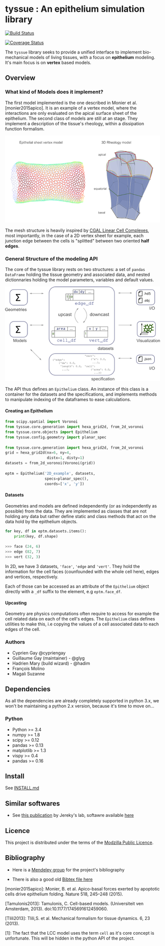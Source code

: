 # tyssue : An epithelium simulation library

[![Build Status](https://travis-ci.org/DamCB/tyssue.svg?branch=master)](https://travis-ci.org/DamCB/tyssue)

[![Coverage Status](https://coveralls.io/repos/CellModels/tyssue/badge.svg)](https://coveralls.io/r/CellModels/tyssue)

The `tyssue` library seeks to provide a unified interface to implement
bio-mechanical models of living tissues, with a focus on **epithelium** modeling.
It's main focus is on **vertex** based models.

## Overview

### What kind of Models does it implement?

The first model implemented is the one described in
Monier et al. [monier2015apico]. It is an example of a vertex model,
where the interactions are only evaluated on the apical surface sheet
of the epithelium. The second class of models are still at an
stage. They implement a description of the tissue's rheology, within a
dissipation function formalism.

![The two models considered](doc/illus/two_models.png)

The mesh structure is heavily inspired by
[CGAL Linear Cell Complexes](http://doc.cgal.org/latest/Linear_cell_complex/index.html),
most importantly, in the case of a 2D vertex sheet for example, each
junction edge between the cells is "splitted" between two oriented **half
edges**.

### General Structure of the modeling API

The core of the tyssue library rests on two structures: a set of
`pandas DataFrame` holding the tissue geometry and associated data,
and nested dictionnaries holding the model parameters, variables and default values.

![Tyssue data structure](doc/illus/tyssue_data_management.png)

The API thus defines an `Epithelium` class. An instance of this class
is a container for the datasets and the specifications, and implements
methods to manipulate indexing of the dataframes to ease calculations.

#### Creating an Epithelium

```python
from scipy.spatial import Voronoi
from tyssue.core.generation import hexa_grid2d, from_2d_voronoi
from tyssue.core.objects import Epithelium
from tyssue.config.geometry import planar_spec

from tyssue.core.generation import hexa_grid2d, from_2d_voronoi
grid = hexa_grid2d(nx=6, ny=4,
	               distx=1, disty=1)
datasets = from_2d_voronoi(Voronoi(grid))

eptm = Epithelium('2D_example', datasets,
                  specs=planar_spec(),
                  coords=['x', 'y'])
```

#### Datasets

Geometries and models are defined independently (or as independently
as possible) from the data. They are implemented as classes that are
not holding any data but rather define static and class methods that
act on the data hold by the epithelium objects.

```python
for key, df in eptm.datasets.items():
    print(key, df.shape)

>>> face (24, 6)
>>> edge (82, 7)
>>> vert (32, 3)
```

In 2D, we have 3 datasets, `'face'`, `'edge` and `'vert'`. They hold
the information for the cell faces (counfounded with the whole cell
here), edges and vertices, respectively.

Each of those can be accessed
as an attribute of the `Epithelium` object directly with a `_df`
suffix  to the element, e.g `eptm.face_df`.

#### Upcasting

Geometry are physics computations often require to access for example
the cell related data on each of the cell's edges. The `Epithelium`
class defines utilities to make this, i.e copying the values of a cell
associated data to each edges of the cell.


### Authors

* Cyprien Gay @cypriengay
* Guillaume Gay (maintainer) - @glyg
* Hadrien Mary (build wizard) - @hadim
* François Molino
* Magali Suzanne


## Dependencies

As all the dependencies are already completely supported in python 3.x, we won't be maintaining a
python 2.x version, because it's time to move on...

### Python

- Python >= 3.4
- numpy >= 1.8
- scipy >= 0.12
- pandas >= 0.13
- matplotlib >= 1.3
- vispy >= 0.4
- pandas >= 0.16


## Install

See [INSTALL.md](INSTALL.md)


## Similar softwares

* See [this publication](http://bioinformatics.oxfordjournals.org.gate1.inist.fr/content/32/2/219/F2.expansion.html) by Jereky's lab, softawre available [here](http://www.biocenter.helsinki.fi/salazar/software.html)


## Licence

This project is distributed under the terms of the [Modzilla Public Licence](https://www.mozilla.org/en-US/MPL/2.0/).


## Bibliography

* Here is a [Mendeley group](https://www.mendeley.com/groups/7132031/tyssue/) for the project's
  bibliography

* There is also a good old [Bibtex file here](bibliography/tyssue.bib)



[monier2015apico]: Monier, B. et al. Apico-basal forces exerted by
  apoptotic cells drive epithelium folding. Nature 518, 245–248 (2015).

[Tamulonis2013]: Tamulonis, C. Cell-based models. (Universiteit ven Amsterdam, 2013). doi:10.1177/1745691612459060.

[Tlili2013]: Tlili,S. et al. Mechanical formalism for tissue dynamics. 6, 23 (2013).

[1]: The fact that the LCC model uses the term `cell` as it's core
  concept is unfortunate. This will be hidden in the python API of the project.
